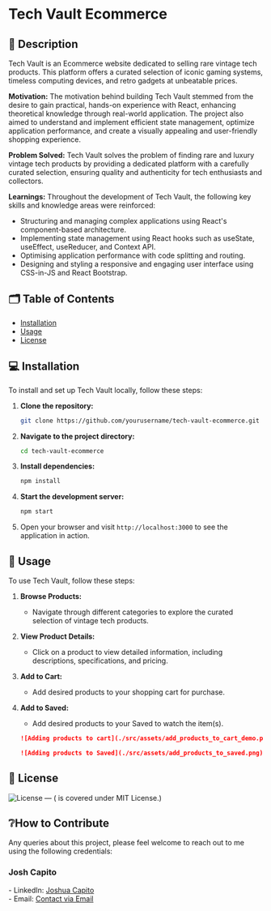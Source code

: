 # Tech Vault Ecommerce

## 📝 **Description**

Tech Vault is an Ecommerce website dedicated to selling rare vintage tech products. This platform offers a curated selection of iconic gaming systems, timeless computing devices, and retro gadgets at unbeatable prices.

**Motivation:**
The motivation behind building Tech Vault stemmed from the desire to gain practical, hands-on experience with React, enhancing theoretical knowledge through real-world application. The project also aimed to understand and implement efficient state management, optimize application performance, and create a visually appealing and user-friendly shopping experience.

**Problem Solved:**
Tech Vault solves the problem of finding rare and luxury vintage tech products by providing a dedicated platform with a carefully curated selection, ensuring quality and authenticity for tech enthusiasts and collectors.

**Learnings:**
Throughout the development of Tech Vault, the following key skills and knowledge areas were reinforced:

- Structuring and managing complex applications using React's component-based architecture.
- Implementing state management using React hooks such as useState, useEffect, useReducer, and Context API.
- Optimising application performance with code splitting and routing.
- Designing and styling a responsive and engaging user interface using CSS-in-JS and React Bootstrap.

## 🗂️ **Table of Contents**

- [Installation](#installation)
- [Usage](#usage)
- [License](#license)

## 💻 **Installation**

To install and set up Tech Vault locally, follow these steps:

1. **Clone the repository:**
   ```bash
   git clone https://github.com/yourusername/tech-vault-ecommerce.git
   ```
2. **Navigate to the project directory:**
   ```bash
   cd tech-vault-ecommerce
   ```
3. **Install dependencies:**
   ```bash
   npm install
   ```
4. **Start the development server:**
   ```bash
   npm start
   ```
5. Open your browser and visit `http://localhost:3000` to see the application in action.

## 🚀 **Usage**

To use Tech Vault, follow these steps:

1. **Browse Products:**
   - Navigate through different categories to explore the curated selection of vintage tech products.
2. **View Product Details:**

   - Click on a product to view detailed information, including descriptions, specifications, and pricing.

3. **Add to Cart:**

   - Add desired products to your shopping cart for purchase.

4. **Add to Saved:**

   - Add desired products to your Saved to watch the item(s).

   ```md
   ![Adding products to cart](./src/assets/add_products_to_cart_demo.png)
   ```

   ```md
   ![Adding products to Saved](./src/assets/add_products_to_saved.png)
   ```

## 🪪 **License**

![License](https://img.shields.io/badge/license-MIT-green) — (<Project-Title> is covered under MIT License.)

## ❔**How to Contribute**

Any queries about this project, please feel welcome to reach out to me using the following credentials:

<h3>Josh Capito</h3>
- LinkedIn: <a href="https://linkedin.com/joshuaecapito">Joshua Capito</a>
<br />
- Email: <a href="mailto:joshuaecapito22@gmail.com">Contact via Email</a>
